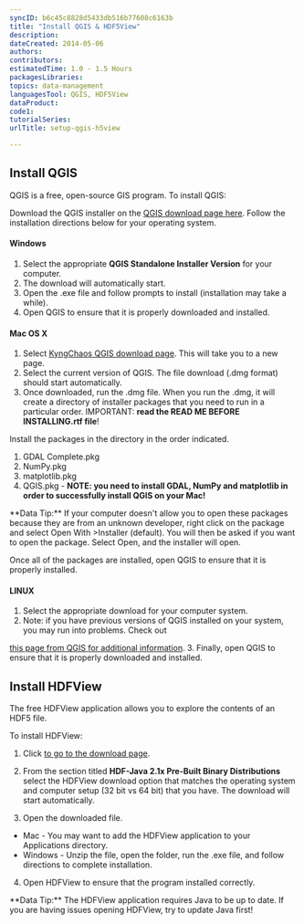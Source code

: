 ```yaml
---
syncID: b6c45c8828d5433db516b77608c6163b
title: "Install QGIS & HDF5View"
description:
dateCreated: 2014-05-06
authors:
contributors:
estimatedTime: 1.0 - 1.5 Hours
packagesLibraries:
topics: data-management 
languagesTool: QGIS, HDF5View
dataProduct:
code1:
tutorialSeries:
urlTitle: setup-qgis-h5view

---
```


## Install QGIS
QGIS is a free, open-source GIS program. To install QGIS:

Download the QGIS installer on the
<a href="http://www.qgis.org/en/site/forusers/download.html" target="_blank">
QGIS download page here</a>. Follow the installation directions below for your
operating system.

#### Windows

1. Select the appropriate **QGIS Standalone Installer Version** for your computer.
2. The download will automatically start.
3. Open the .exe file and follow prompts to install (installation may take a
while).
4. Open QGIS to ensure that it is properly downloaded and installed.

#### Mac OS X

1. Select <a href="http://www.kyngchaos.com/software/qgis/" target="_blank">
KyngChaos QGIS download page</a>. This will take you to a new page.
2. Select the current version of QGIS. The file download (.dmg format) should
start automatically.
3. Once downloaded, run the .dmg file. When you run the .dmg, it will create a
directory of installer packages that you need to run in a particular order.
IMPORTANT: **read the READ ME BEFORE INSTALLING.rtf file**!

Install the packages in the directory in the order indicated.

1. GDAL Complete.pkg
2. NumPy.pkg
3. matplotlib.pkg
4. QGIS.pkg - **NOTE: you need to install GDAL, NumPy and matplotlib in order to
  successfully install QGIS on your Mac!**

<div id="ds-dataTip" markdown="1">
<i class="fa fa-star"></i> **Data Tip:** If your computer doesn't allow you to
open these packages because they are from an unknown developer, right click on
the package and select Open With >Installer (default). You will then be asked
if you want to open the package. Select Open, and the installer will open.
</div>

Once all of the packages are installed, open QGIS to ensure that it is properly
installed.

#### LINUX

1. Select the appropriate download for your computer system.
2. Note: if you have previous versions of QGIS installed on your system, you may
run into problems. Check out
<a href="https://www.qgis.org/en/site/forusers/alldownloads.html" target="_blank">
this page from QGIS for additional information</a>.
3. Finally, open QGIS to ensure that it is properly downloaded and installed.



## Install HDFView
The free HDFView application allows you to explore the contents of an HDF5 file.

To install HDFView:

1. Click
<a href="https://www.hdfgroup.org/products/java/release/download.html" target="_blank"> to go to the download page</a>.

2. From the section titled **HDF-Java 2.1x Pre-Built Binary Distributions**
select the HDFView download option that matches the operating system and
computer setup (32 bit vs 64 bit) that you have. The download will start
automatically.

3. Open the downloaded file.
  + Mac - You may want to add the HDFView application to your Applications
directory.
  + Windows - Unzip the file, open the folder, run the .exe file, and follow
directions to complete installation.

4. Open HDFView to ensure that the program installed correctly.

<div id="ds-dataTip" markdown="1">
<i class="fa fa-star"></i> **Data Tip:**
The HDFView application requires Java to be up to date. If you are having issues
opening HDFView, try to update Java first!
</div>
